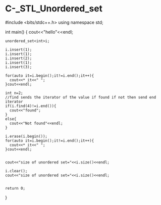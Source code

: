 # C-_STL_Unordered_set

#include <bits/stdc++.h>
using namespace std;

int main() 
{   cout<<"hello"<<endl;

    unordered_set<int>i;
    
    i.insert(1);
    i.insert(1);
    i.insert(2);
    i.insert(1);
    i.insert(3);
    
    for(auto it=i.begin();it!=i.end();it++){
      cout<<* it<<" ";
    }cout<<endl;
    
    int n=2;
    //find sends the iterator of the value if found if not then send end iterator
    if(i.find(4)!=i.end()){
      cout<<"found";
    }
    else{
      cout<<"Not found"<<endl;
    }
    
    i.erase(i.begin());
    for(auto it=i.begin();it!=i.end();it++){
      cout<<* it<<" ";
    }cout<<endl;
    
    
    cout<<"size of unordered set="<<i.size()<<endl;
    
    i.clear();
    cout<<"size of unordered set="<<i.size()<<endl;
    
    
    return 0;
}
